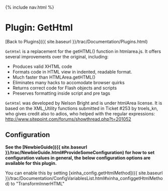 {% include nav.html %}

# Plugin: GetHtml 

[Back to Plugins]({{ site.baseurl }}/trac/Documentation/Plugins.html)

`GetHtml` is a replacement for the getHTML() function in htmlarea.js. It offers several improvements over the original, including:

 * Produces valid XHTML code
 * Formats code in HTML view in indented, readable format.
 * Much faster than HTMLArea.getHTML()
 * Eliminates many hacks to accomodate browser quirks
 * Returns correct code for Flash objects and scripts
 * Preserves formatting inside script and pre tags

`GetHtml` was developed by Nelson Bright and is under htmlArea license.
It is based on the XML_Utility functions submitted in Ticket #253 by troels_kn, who gives credit also to adios, who helped with the regular expressions: http://www.sitepoint.com/forums/showthread.php?t=201052


## Configuration

**See the [NewbieGuide]({{ site.baseurl }}/trac/NewbieGuide.html#ProvideSomeConfiguration) for how to set configuration values in general, the below configuration options are available for this plugin.**


You can enable this by setting [xinha_config.getHtmlMethod]({{ site.baseurl }}/trac/Documentation/ConfigVariablesList.html#xinha_configgetHtmlMethod) to "TransformInnerHTML"

